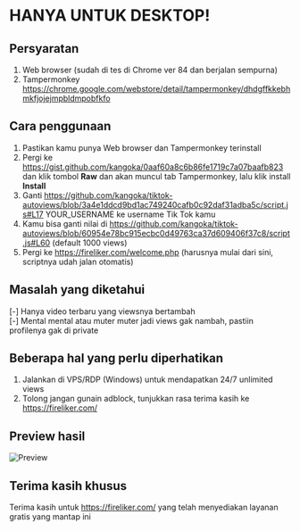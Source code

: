 # HANYA UNTUK DESKTOP!

## Persyaratan
1. Web browser (sudah di tes di Chrome ver 84 dan berjalan sempurna)
2. Tampermonkey https://chrome.google.com/webstore/detail/tampermonkey/dhdgffkkebhmkfjojejmpbldmpobfkfo

## Cara penggunaan
1. Pastikan kamu punya Web browser dan Tampermonkey terinstall
2. Pergi ke https://gist.github.com/kangoka/0aaf60a8c6b86fe1719c7a07baafb823 dan klik tombol **Raw** dan akan muncul tab Tampermonkey, lalu klik install **Install**
3. Ganti https://github.com/kangoka/tiktok-autoviews/blob/3a4e1ddcd9bd1ac749240cafb0c92daf31adba5c/script.js#L17 YOUR_USERNAME ke username Tik Tok kamu
4. Kamu bisa ganti nilai di https://github.com/kangoka/tiktok-autoviews/blob/60954e78bc915ecbc0d49763ca37d609406f37c8/script.js#L60 (default 1000 views)
5. Pergi ke https://fireliker.com/welcome.php (harusnya mulai dari sini, scriptnya udah jalan otomatis)

## Masalah yang diketahui
[-] Hanya video terbaru yang viewsnya bertambah\
[-] Mental mental atau muter muter jadi views gak nambah, pastiin profilenya gak di private

## Beberapa hal yang perlu diperhatikan
1. Jalankan di VPS/RDP (Windows) untuk mendapatkan 24/7 unlimited views
2. Tolong jangan gunain adblock, tunjukkan rasa terima kasih ke https://fireliker.com/

## Preview hasil
![Preview](https://i.imgur.com/CkkA1gA.png)

## Terima kasih khusus
Terima kasih untuk https://fireliker.com/ yang telah menyediakan layanan gratis yang mantap ini
